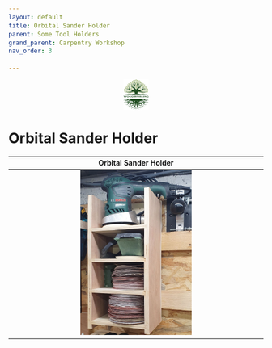 ```yaml
---
layout: default
title: Orbital Sander Holder
parent: Some Tool Holders
grand_parent: Carpentry Workshop
nav_order: 3

---
```

<center>
<img src="../../media/Lignarius.png" width="10%" height="10%" align="middle"/>
</center>

# Orbital Sander Holder



|                                                                Orbital Sander Holder                                                                |
|:---------------------------------------------------------------------------------------------------------------------------------------------------:|
|         [<img alt="image" height="45%" src="/media/Sander Holder.jpg" width="45%"/>](https://garlatti.github.io/media/Sander%20Holder.jpg)          | 
